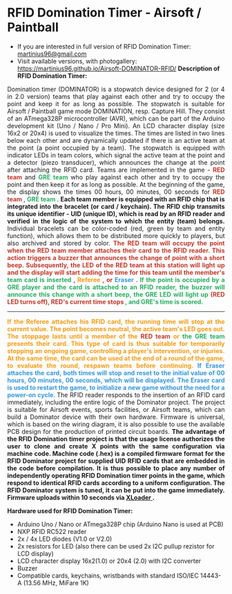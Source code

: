 # RFID Domination Timer - Airsoft / Paintball
* If you are interested in full version of RFID Domination Timer: martinius96@gmail.com
* Visit available versions, with photogallery: https://martinius96.github.io/Airsoft-DOMINATOR-RFID/
**Description of RFID Domination Timer:**
<p align="justify">
Domination timer (DOMINATOR) is a stopwatch device designed for 2 (or 4 in 2.0 version) teams that play against each other and try to occupy the point and keep it for as long as possible.
The stopwatch is suitable for Airsoft / Paintball game mode DOMINATION, resp. Capture Hill.
They consist of an ATmega328P microcontroller (AVR), which can be part of the Arduino development kit (Uno / Nano / Pro Mini).
An LCD character display (size 16x2 or 20x4) is used to visualize the times.
The times are listed in two lines below each other and are dynamically updated if there is an active team at the point (a point occupied by a team).
The stopwatch is equipped with indicator LEDs in team colors, which signal the active team at the point and a detector (piezo transducer), which announces the change at the point after attaching the RFID card.
Teams are implemented in the game - <b> <font color = "#C0392B"> RED team </font> </b> and <b> <font color = "#27AE60"> GRE team </font> </b> who play against each other and try to occupy the point and then keep it for as long as possible.
At the beginning of the game, the display shows the times 00 hours, 00 minutes, 00 seconds for <b> <font color = "#C0392B"> RED team </font> </b>, <b> <font color = "#27AE60 "> GRE team </font> </b>.
<b> Each team member is equipped with an RFID chip that is integrated into the bracelet (or card / keychain).
The RFID chip transmits its unique identifier - UID (unique ID), which is read by an RFID reader and verified in the logic of the system to which the entity (team) belongs. </b>
Individual bracelets can be color-coded (red, green by team and entity function), which allows them to be distributed more quickly to players, but also archived and stored by color.
<b> <font color = "#C0392B"> The RED team will occupy the point when the RED team member attaches their card to the RFID reader.
This action triggers a buzzer that announces the change of point with a short beep.
Subsequently, the LED of the RED team at this station will light up and the display will start adding the time for this team until the member's <font color = "#27AE60"> team card is inserted </font>, <font color = "#F39C12"> Referee </font>, or <font color = "#3498DB"> Eraser </font>. </font> </b>
<b> <font color = "#27AE60"> If the point is occupied by a GRE player and the card is attached to an RFID reader, the buzzer will announce this change with a short beep, the GRE LED will light up <font color = "#C0392B"> (RED LED turns off), RED's current time stops </font>, and GRE's time is scored. </font> </b>
</p>
<hr>
<p align="justify">
<b> <font color = "#F39C12"> If the Referee attaches his RFID card, the running time will stop at the current value. The point becomes neutral, the active team's LED goes out.
The stoppage lasts until a member of the <font color = "#C0392B"> RED team </font> or <font color = "#27AE60"> the GRE team </font> presents their card.
This type of card is thus suitable for temporarily stopping an ongoing game, controlling a player's intervention, or injuries.
At the same time, the card can be used at the end of a round of the game, to evaluate the round, respawn teams before continuing. </font> </b>
<b> <font color = "#3498DB"> If Eraser attaches the card, both times will stop and reset to the initial value of 00 hours, 00 minutes, 00 seconds, which will be displayed.
The Eraser card is used to restart the game, to initialize a new game without the need for a power-on cycle. </font> </b>
The RFID reader responds to the insertion of an RFID card immediately, including the entire logic of the Dominator project.
The project is suitable for Airsoft events, sports facilities, or Airsoft teams, which can build a Dominator device with their own hardware.
Firmware is universal, which is based on the wiring diagram, it is also possible to use the available PCB design for the production of printed circuit boards.
<b> The advantage of the RFID Domination timer project is that the usage license authorizes the user to clone and create X points with the same configuration via machine code.
Machine code (.hex) is a compiled firmware format for the RFID Dominator project for supplied UID RFID cards that are embedded in the code before compilation.
It is thus possible to place any number of independently operating RFID Domination timer points in the game, which respond to identical RFID cards according to a uniform configuration.
The RFID Dominator system is tuned, it can be put into the game immediately. Firmware uploads within 10 seconds via <a href="https://www.hobbytronics.co.uk/arduino-xloader"> XLoader </a>. </b>
</p>


**Hardware used for RFID Domination Timer:**
* Arduino Uno / Nano or ATmega328P chip (Arduino Nano is used at PCB)
* NXP RFID RC522 reader
* 2x / 4x LED diodes (V1.0 or V2.0)
* 2x resistors for LED (also there can be used 2x I2C pullup rezistor for LCD display)
* LCD character display 16x2(1.0) or 20x4 (2.0) with I2C converter
* Buzzer
* Compatible cards, keychains, wristbands with standard ISO/IEC 14443-A (13.56 MHz, MiFare 1K)
